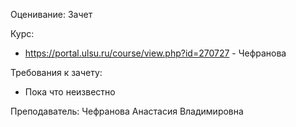 Оценивание: Зачет

Курс:
- https://portal.ulsu.ru/course/view.php?id=270727 - Чефранова

Требования к зачету:
- Пока что неизвестно

Преподаватель: Чефранова Анастасия Владимировна